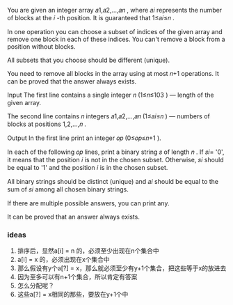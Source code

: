 You are given an integer array 𝑎1,𝑎2,…,𝑎𝑛
, where 𝑎𝑖
 represents the number of blocks at the 𝑖
-th position. It is guaranteed that 1≤𝑎𝑖≤𝑛
.

In one operation you can choose a subset of indices of the given array and remove one block in each of these indices. You can't remove a block from a position without blocks.

All subsets that you choose should be different (unique).

You need to remove all blocks in the array using at most 𝑛+1
 operations. It can be proved that the answer always exists.

Input
The first line contains a single integer 𝑛
 (1≤𝑛≤103
) — length of the given array.

The second line contains 𝑛
 integers 𝑎1,𝑎2,…,𝑎𝑛
 (1≤𝑎𝑖≤𝑛
) — numbers of blocks at positions 1,2,…,𝑛
.

Output
In the first line print an integer 𝑜𝑝
 (0≤𝑜𝑝≤𝑛+1
).

In each of the following 𝑜𝑝
 lines, print a binary string 𝑠
 of length 𝑛
. If 𝑠𝑖=
'0', it means that the position 𝑖
 is not in the chosen subset. Otherwise, 𝑠𝑖
 should be equal to '1' and the position 𝑖
 is in the chosen subset.

All binary strings should be distinct (unique) and 𝑎𝑖
 should be equal to the sum of 𝑠𝑖
 among all chosen binary strings.

If there are multiple possible answers, you can print any.

It can be proved that an answer always exists.

### ideas
1. 排序后，显然a[i] = n 的，必须至少出现在n个集合中
2. a[i] = x 的，必须出现在x个集合中
3. 那么假设有y个a[?] = x，那么就必须至少有y+1个集合，把这些等于x的放进去
4. 因为至多可以有n+1个集合，所以肯定有答案
5. 怎么分配呢？
6. 这些a[?] = x相同的那些，要放在y+1个中